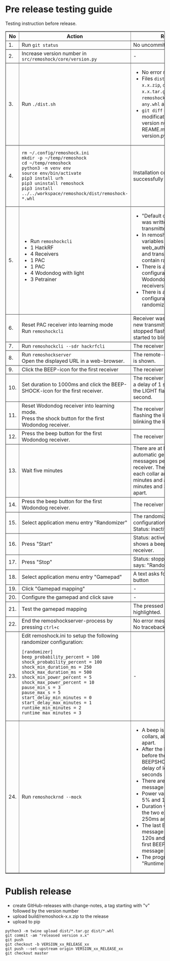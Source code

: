 # Pre release testing guide

Testing instruction before release.

<table border="1">

<tr>
<th>No</th>
<th>Action</th>
<th>Result</th>
</tr>


<tr>
<td>1.</td>
<td>Run <code>git status</code></td>
<td>No uncommited changes.</td>
</tr>


<tr>
<td>2.</td>
<td>Increase version number in <code>src/remoshock/core/version.py</code></td>
<td>-</td>
</tr>


<tr>
<td>3.</td>
<td>Run <code>./dist.sh</code></td>
<td>

- No error message
- Files <code>dist/remoshock-x.x.zip</code>, <code>dist/remoshock-x.x.tar.gz</code> and <code>remoshock-x.x-py3-none-any.whl</code> are created
- <code>git diff</code> shows only modification of the version number, and in REAME.md and version.py only.

</tr>


<tr>
<td>4.</td>
<td>

~~~~
rm ~/.config/remoshock.ini
mkdir -p ~/temp/remoshock
cd ~/temp/remoshock
python3 -m venv env
source env/bin/activate
pip3 install urh
pip3 uninstall remoshock
pip3 install ../../workspace/remoshock/dist/remoshock-*.whl
~~~~

</td>
<td>
Installation completes successfully
</td>
<tr>

<tr>
<td>5.</td>
<td>

- Run <code>remoshockcli</code>
- 1 HackRF
- 4 Receivers
- 1 PAC
- 1 PAC
- 4 Wodondog with light
- 3 Petrainer

</td>
<td>

- "Default configuration was written with random transmitter codes."
- In remoshock.ini, the variables web_authentication_token and transmitter_code contain random values.
- There is an example configuration for PAC, Wodondog and Petrainer receivers.
- There is an example configuration for the randomizer.
</td>
</tr>



<tr>
<td>6.</td>
<td>Reset PAC receiver into learning mode<br>
Run <code>remoshockcli</code></td>
<td>Receiver was paired to the new transmitter code, it stopped flashing red and started to blink green.</td>
</tr>


<tr>
<td>7.</td>
<td>Run <code>remoshockcli --sdr hackrfcli</code></code></td>
<td>The receiver beeps.</td>
</tr>


<tr>
<td>8.</td>
<td>Run <code>remoshockserver</code><br>
Open the displayed URL in a web-browser.</td>
<td>The remote-control website is shown.</td>
</tr>


<tr>
<td>9.</td>
<td>Click the BEEP-icon for the first receiver</td>
<td>The receiver beeps.</td>
</tr>


<tr>
<td>10.</td>
<td>Set duration to 1000ms and click the BEEP-SHOCK-icon for the first receiver.</td>
<td>The receiver beeps, there is a delay of 1 second, before the LIGHT flashes for another second.</td>
</tr>


<tr>
<td>11.</td>
<td>Reset Wodondog receiver into learning mode.<br>
Press the shock button for the first Wodondog receiver.</td>
<td>The receiver beeps, its stops flashing the light and starts blinking the light.</td>
</tr>


<tr>
<td>12.</td>
<td>Press the beep button for the first Wodondog receiver.</td>
<td>The receiver beeps.</td>
</tr>


<tr>
<td>13.</td>
<td>Wait five minutes</td>
<td>There are at least 2 automatic generated messages per Wodondog receiver. The message for each collar are at least 2 minutes and at most 2 minutes and 30 seconds apart.</td>
</tr>


<tr>
<td>14.</td>
<td>Press the beep button for the first Wodondog receiver.</td>
<td>The receiver beeps.</td>
</tr>


<tr>
<td>15.</td>
<td>Select application menu entry "Randomizer"</td>
<td>The randomizer configuration page is shown. Status: inactive</td>
</tr>


<tr>
<td>16.</td>
<td>Press "Start"</td>
<td>Status: active. The console shows a beep sent to each receiver.</td>
</tr>


<tr>
<td>17.</td>
<td>Press "Stop"</td>
<td>Status: stopped. The console says: "Randomizer canceled</td>
</tr>


<tr>
<td>18.</td>
<td>Select application menu entry "Gamepad"</td>
<td>A text asks for pressing a button</td>
</tr>


<tr>
<td>19.</td>
<td>Click "Gamepad mapping"</td>
<td>-</td>
</tr>


<tr>
<td>20.</td>
<td>Configure the gamepad and click save</td>
<td>-</td>
</tr>


<tr>
<td>21.</td>
<td>Test the gamepad mapping</td>
<td>The pressed buttons are highlighted.</td>
</tr>


<tr>
<td>22.</td>
<td>End the remoshockserver-process by pressing <code>ctrl+c</code></td>
<td>No error message is shown. No traceback is shown.</td>
</tr>


<tr>
<td>23.</td>
<td>Edit remoshock.ini to setup the following randomizer configuration:

~~~~
[randomizer]
beep_probability_percent = 100
shock_probability_percent = 100
shock_min_duration_ms = 250
shock_max_duration_ms = 500
shock_min_power_percent = 5
shock_max_power_percent = 10
pause_min_s = 3
pause_max_s = 5
start_delay_min_minutes = 0
start_delay_max_minutes = 1
runtime_min_minutes = 2
runtime_max_minutes = 3

~~~~

</td>
<td>-</td>
</tr>


<tr>
<td>24.</td>
<td>Run <code>remoshockrnd --mock</code></td>
<td>

- A beep is sent to 4 collars, about a second apart.<br>
- After the last beep and before the first BEEPSHOCK, there is a delay of less than 65 seconds<br>
- There are BEEPSHOCK-message for all 4 collars
- Power varies between 5% and 10%
- Duration varies between the two exact values 250ms and 500ms
- The last BEEPSHOCK-message is between 120s and 185ms of the first BEEPSHOCK-message
- The programm ends with "Runtime completed".
</td>
</tr>

</table>

# Publish release

- create GitHub-releases with change-notes, a tag starting with "v" followed by the version number
- upload build/remoshock-x.x.zip to the release
- upload to pip

~~~~
python3 -m twine upload dist/*.tar.gz dist/*.whl
git commit -am "released version x.x"
git push
git checkout -b VERSION_xx_RELEASE_xx
git push --set-upstream origin VERSION_xx_RELEASE_xx
git checkout master
~~~~

